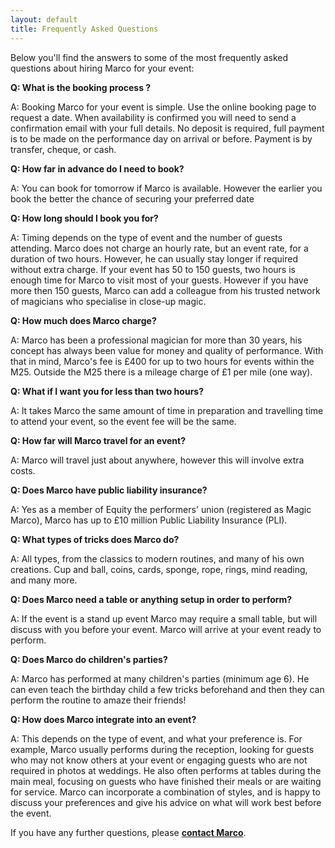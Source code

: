 ```yaml
---
layout: default
title: Frequently Asked Questions
---
```



Below you'll find the answers to some of the most frequently asked questions about hiring Marco for your event:


**Q:  What is the booking process ?**

A:  Booking Marco for your event is simple. Use the online booking page to request a date. When availability is confirmed you will need to send a confirmation email with your full details. No deposit is required, full payment is to be made on the performance day on arrival or before. Payment is by transfer, cheque, or cash.


**Q: How far in advance do I need to book?**

A:  You can book for tomorrow if Marco is available. However the earlier you book the better the chance of securing your preferred date


**Q: How long should I book you for?**

A:  Timing depends on the type of event and the number of guests attending. Marco does not charge an hourly rate, but an event rate, for a duration of two hours. However, he can usually stay longer if required without extra charge. If your event has 50 to 150 guests, two hours is enough time for Marco to visit most of your guests. However if you have more then 150 guests, Marco can add a colleague from his trusted network of magicians who specialise in close-up magic.


**Q: How much does Marco charge?**

A:  Marco has been a professional magician for more than 30 years, his concept has always been value for money and quality of performance. With that in mind, Marco's fee is £400 for up to two hours for events within the M25. Outside the M25 there is a mileage charge of £1 per mile (one way).


**Q: What if I want you for less than two hours?**

A: It takes Marco the same amount of time in preparation and travelling time to attend your event, so the event fee will be the same.


**Q: How far will Marco travel for an event?**

A:  Marco will travel just about anywhere, however this will involve extra costs.


**Q: Does Marco have public liability insurance?**

A: Yes as a member of Equity the performers' union (registered as Magic Marco),  Marco has up to £10 million Public Liability Insurance (PLI).


**Q: What types of tricks does Marco do?**

A:  All types, from the classics to modern routines, and many of his own creations. Cup and ball, coins, cards, sponge, rope, rings, mind reading, and many more.
 
 
**Q: Does Marco need a table or anything setup in order to perform?**

A:  If the event is a stand up event Marco may require a small table, but will discuss with you before your event. Marco will arrive at your event ready to perform.


**Q: Does Marco do children's parties?**

A: Marco has performed at many children's parties (minimum age 6). He can even teach the birthday child a few tricks beforehand and then they can perform the routine to amaze their friends!


**Q: How does Marco integrate into an event?**

A:  This depends on the type of event, and what your preference is. For example, Marco usually performs during the reception, looking for guests who may not know others at your event or engaging guests who are not required in photos at weddings. He also often performs at tables during the main meal, focusing on guests who have finished their meals or are waiting for service. Marco can incorporate a combination of styles, and is happy to discuss your preferences and give his advice on what will work best before the event.


If you have any further questions, please [**contact Marco**](#contact-direct).

